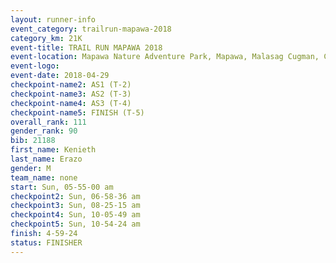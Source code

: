 ```yaml
---
layout: runner-info 
event_category: trailrun-mapawa-2018 
category_km: 21K 
event-title: TRAIL RUN MAPAWA 2018 
event-location: Mapawa Nature Adventure Park, Mapawa, Malasag Cugman, Cagayan de Oro Philippines 
event-logo: 
event-date: 2018-04-29 
checkpoint-name2: AS1 (T-2) 
checkpoint-name3: AS2 (T-3) 
checkpoint-name4: AS3 (T-4) 
checkpoint-name5: FINISH (T-5) 
overall_rank: 111
gender_rank: 90
bib: 21188
first_name: Kenieth
last_name: Erazo
gender: M
team_name: none
start: Sun, 05-55-00 am
checkpoint2: Sun, 06-58-36 am
checkpoint3: Sun, 08-25-15 am
checkpoint4: Sun, 10-05-49 am
checkpoint5: Sun, 10-54-24 am
finish: 4-59-24
status: FINISHER
---
```

